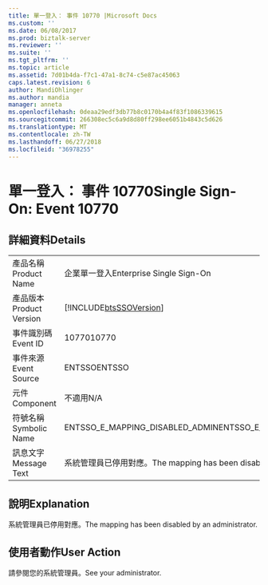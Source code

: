 ```yaml
---
title: 單一登入： 事件 10770 |Microsoft Docs
ms.custom: ''
ms.date: 06/08/2017
ms.prod: biztalk-server
ms.reviewer: ''
ms.suite: ''
ms.tgt_pltfrm: ''
ms.topic: article
ms.assetid: 7d01b4da-f7c1-47a1-8c74-c5e87ac45063
caps.latest.revision: 6
author: MandiOhlinger
ms.author: mandia
manager: anneta
ms.openlocfilehash: 0deaa29edf3db77b8c0170b4a4f83f1086339615
ms.sourcegitcommit: 266308ec5c6a9d8d80ff298ee6051b4843c5d626
ms.translationtype: MT
ms.contentlocale: zh-TW
ms.lasthandoff: 06/27/2018
ms.locfileid: "36978255"
---
```

# <a name="single-sign-on-event-10770"></a><span data-ttu-id="0fdce-102">單一登入： 事件 10770</span><span class="sxs-lookup"><span data-stu-id="0fdce-102">Single Sign-On: Event 10770</span></span>
## <a name="details"></a><span data-ttu-id="0fdce-103">詳細資料</span><span class="sxs-lookup"><span data-stu-id="0fdce-103">Details</span></span>  
  
|                 |                                                            |
|-----------------|------------------------------------------------------------|
|  <span data-ttu-id="0fdce-104">產品名稱</span><span class="sxs-lookup"><span data-stu-id="0fdce-104">Product Name</span></span>   |                 <span data-ttu-id="0fdce-105">企業單一登入</span><span class="sxs-lookup"><span data-stu-id="0fdce-105">Enterprise Single Sign-On</span></span>                  |
| <span data-ttu-id="0fdce-106">產品版本</span><span class="sxs-lookup"><span data-stu-id="0fdce-106">Product Version</span></span> | [!INCLUDE[btsSSOVersion](../includes/btsssoversion-md.md)] |
|    <span data-ttu-id="0fdce-107">事件識別碼</span><span class="sxs-lookup"><span data-stu-id="0fdce-107">Event ID</span></span>     |                           <span data-ttu-id="0fdce-108">10770</span><span class="sxs-lookup"><span data-stu-id="0fdce-108">10770</span></span>                            |
|  <span data-ttu-id="0fdce-109">事件來源</span><span class="sxs-lookup"><span data-stu-id="0fdce-109">Event Source</span></span>   |                           <span data-ttu-id="0fdce-110">ENTSSO</span><span class="sxs-lookup"><span data-stu-id="0fdce-110">ENTSSO</span></span>                           |
|    <span data-ttu-id="0fdce-111">元件</span><span class="sxs-lookup"><span data-stu-id="0fdce-111">Component</span></span>    |                            <span data-ttu-id="0fdce-112">不適用</span><span class="sxs-lookup"><span data-stu-id="0fdce-112">N/A</span></span>                             |
|  <span data-ttu-id="0fdce-113">符號名稱</span><span class="sxs-lookup"><span data-stu-id="0fdce-113">Symbolic Name</span></span>  |              <span data-ttu-id="0fdce-114">ENTSSO_E_MAPPING_DISABLED_ADMIN</span><span class="sxs-lookup"><span data-stu-id="0fdce-114">ENTSSO_E_MAPPING_DISABLED_ADMIN</span></span>               |
|  <span data-ttu-id="0fdce-115">訊息文字</span><span class="sxs-lookup"><span data-stu-id="0fdce-115">Message Text</span></span>   |     <span data-ttu-id="0fdce-116">系統管理員已停用對應。</span><span class="sxs-lookup"><span data-stu-id="0fdce-116">The mapping has been disabled by an administrator.</span></span>     |
  
## <a name="explanation"></a><span data-ttu-id="0fdce-117">說明</span><span class="sxs-lookup"><span data-stu-id="0fdce-117">Explanation</span></span>  
 <span data-ttu-id="0fdce-118">系統管理員已停用對應。</span><span class="sxs-lookup"><span data-stu-id="0fdce-118">The mapping has been disabled by an administrator.</span></span>  
  
## <a name="user-action"></a><span data-ttu-id="0fdce-119">使用者動作</span><span class="sxs-lookup"><span data-stu-id="0fdce-119">User Action</span></span>  
 <span data-ttu-id="0fdce-120">請參閱您的系統管理員。</span><span class="sxs-lookup"><span data-stu-id="0fdce-120">See your administrator.</span></span>